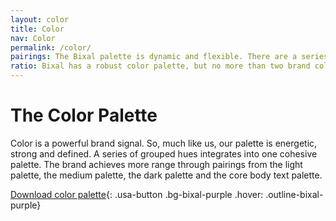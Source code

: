 ```yaml
---
layout: color
title: Color
nav: Color
permalink: /color/
pairings: The Bixal palette is dynamic and flexible. There are a series of recommended   configurations of the palette to ensure accessible and eye-catching pairings that most effectively bring the Bixal brand to life. The color combinations below are compliant to AA and AAA contrast requirements for text and background.
ratio: Bixal has a robust color palette, but no more than two brand colors should be used at any given time. Black or white may be used as a tertiary color in some instances. For example, a PowerPoint presentation can utilize many colors, but there should only be two per slide.
---
```


# The Color Palette

Color is a powerful brand signal. So, much like us, our palette is energetic, strong and defined. A series of grouped hues integrates into one cohesive palette. The brand achieves more range through pairings from the light palette, the medium palette, the dark palette and the core body text palette.

[Download color palette](https://shared-assets.adobe.com/link/0b60fc60-a474-4b51-40e8-1d5e1b0af038){: .usa-button .bg-bixal-purple .hover: .outline-bixal-purple}
